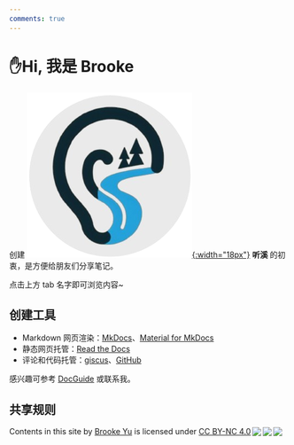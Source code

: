 ```yaml
---
comments: true
---
```


✋Hi, 我是 Brooke
=================

创建 [![](assets/favicon.png){:width="18px"}](assets/favicon.png) **听溪** 的初衷，是方便给朋友们分享笔记。

点击上方 tab 名字即可浏览内容~

创建工具
--------

* Markdown 网页渲染：[MkDocs](https://www.mkdocs.org/)、[Material for MkDocs](https://squidfunk.github.io/mkdocs-material/)
* 静态网页托管：[Read the Docs](https://readthedocs.org/)
* 评论和代码托管：[giscus](https://giscus.app/)、[GitHub](https://github.com/)

感兴趣可参考 [DocGuide](https://zjdoc-docguide.readthedocs.io/zh-cn/latest/) 或联系我。

共享规则
--------

<p xmlns:cc="http://creativecommons.org/ns#" >Contents in this site by <span property="cc:attributionName"><a href="https://github.com/brooke-yucx" target="_blank" rel="noopener">Brooke Yu</a></span> is licensed under <a href="http://creativecommons.org/licenses/by-nc/4.0/?ref=chooser-v1" target="_blank" rel="license noopener noreferrer" style="display:inline-block;">CC BY-NC 4.0<img style="height:22px!important;margin-left:3px;vertical-align:text-bottom;" src="https://mirrors.creativecommons.org/presskit/icons/cc.svg?ref=chooser-v1"><img style="height:22px!important;margin-left:3px;vertical-align:text-bottom;" src="https://mirrors.creativecommons.org/presskit/icons/by.svg?ref=chooser-v1"><img style="height:22px!important;margin-left:3px;vertical-align:text-bottom;" src="https://mirrors.creativecommons.org/presskit/icons/nc.svg?ref=chooser-v1"></a></p>